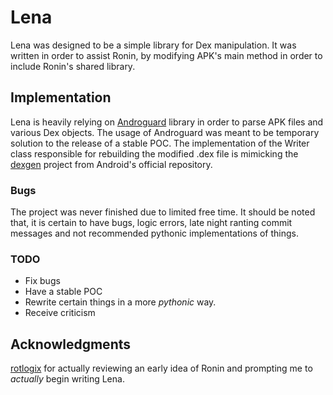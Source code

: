 # Lena

Lena was designed to be a simple library for Dex manipulation. It was written in order to assist Ronin, by modifying APK's main method in order to include Ronin's shared library.

## Implementation

Lena is heavily relying on [Androguard](https://github.com/androguard/androguard) library in order to parse APK files and various Dex objects. The usage of Androguard was meant to be temporary solution to the release of a stable POC.
The implementation of the Writer class responsible for rebuilding the modified .dex file is mimicking the [dexgen](https://android.googlesource.com/platform/dalvik/+/master/dexgen/src/com/android/dexgen) project from Android's official repository.

### Bugs

The project was never finished due to limited free time. It should be noted that, it is certain to have bugs, logic errors, late night ranting commit messages and not recommended pythonic implementations of things.

### TODO
- Fix bugs
- Have a stable POC
- Rewrite certain things in a more *pythonic* way.
- Receive criticism

## Acknowledgments
[rotlogix](https://github.com/rotlogix) for actually reviewing an early idea of Ronin and prompting me to *actually* begin writing Lena.
